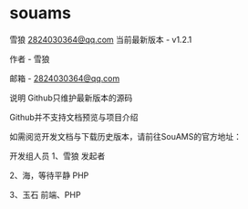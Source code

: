 # souams
雪狼
2824030364@qq.com
当前最新版本 - v1.2.1

作者 - 雪狼

邮箱 - 2824030364@qq.com

说明
Github只维护最新版本的源码

Github并不支持文档预览与项目介绍

如需阅览开发文档与下载历史版本，请前往SouAMS的官方地址：


开发组人员
1、雪狼  发起者

2、海，等待平静  PHP

3、玉石  前端、PHP